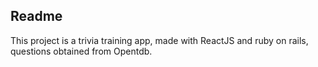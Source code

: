 ## Readme

This project is a trivia training app, made with ReactJS and ruby on rails, questions obtained from Opentdb.
